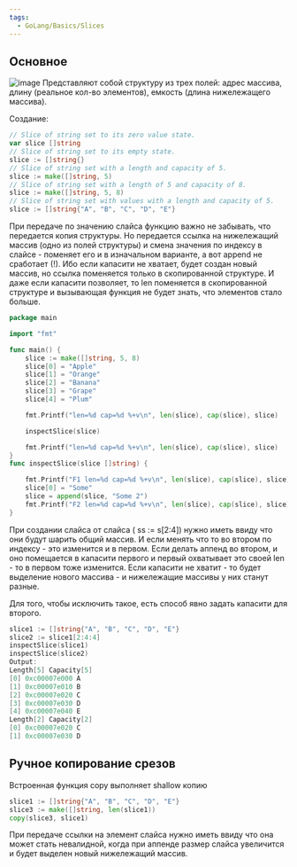 ```yaml
---
tags:
  - GoLang/Basics/Slices
---
```

## Основное

![image](awesome-dev-book/book/Язык%20Go/Basics/images/go_ds_slices_001.png)
Представляют собой структуру из трех полей: адрес массива, длину (реальное кол-во элементов), емкость (длина нижележащего массива).

Создание:

```go
// Slice of string set to its zero value state.
var slice []string
// Slice of string set to its empty state.
slice := []string{}
// Slice of string set with a length and capacity of 5.
slice := make([]string, 5)
// Slice of string set with a length of 5 and capacity of 8.
slice := make([]string, 5, 8)
// Slice of string set with values with a length and capacity of 5.
slice := []string{"A", "B", "C", "D", "E"}
```

При передаче по значению слайса функцию важно не забывать, что передается копия структуры. Но передается ссылка на нижележащий массив (одно из полей структуры) и смена значения по индексу в слайсе - поменяет его и в изначальном варианте, а вот append не сработает (!). Ибо если капасити не хватает, будет создан новый массив, но ссылка поменяется только в скопированной структуре. И даже если капасити позволяет, то len поменяется в скопированной структуре и вызывающая функция не будет знать, что элементов стало больше.

```go
package main

import "fmt"

func main() {
	slice := make([]string, 5, 8)
	slice[0] = "Apple"
	slice[1] = "Orange"
	slice[2] = "Banana"
	slice[3] = "Grape"
	slice[4] = "Plum"

	fmt.Printf("len=%d cap=%d %+v\n", len(slice), cap(slice), slice)

	inspectSlice(slice)

	fmt.Printf("len=%d cap=%d %+v\n", len(slice), cap(slice), slice)
}
func inspectSlice(slice []string) {

	fmt.Printf("F1 len=%d cap=%d %+v\n", len(slice), cap(slice), slice)
	slice[0] = "Some"
	slice = append(slice, "Some 2")
	fmt.Printf("F2 len=%d cap=%d %+v\n", len(slice), cap(slice), slice)
}
```

При создании слайса от слайса ( ss := s[2:4]) нужно иметь ввиду что они будут шарить общий массив. И если менять что то во втором по индексу - это изменится и в первом. Если делать аппенд во втором, и оно помещается в капасити первого и первый охватывает это своей len - то в первом тоже изменится. Если капасити не хватит - то будет выделение нового массива - и нижележащие массивы у них станут разные.

Для того, чтобы исключить такое, есть способ явно задать капасити для второго.

```go
slice1 := []string{"A", "B", "C", "D", "E"}
slice2 := slice1[2:4:4]
inspectSlice(slice1)
inspectSlice(slice2)
Output:
Length[5] Capacity[5]
[0] 0xc00007e000 A
[1] 0xc00007e010 B
[2] 0xc00007e020 C
[3] 0xc00007e030 D
[4] 0xc00007e040 E
Length[2] Capacity[2]
[0] 0xc00007e020 C
[1] 0xc00007e030 D
```

## Ручное копирование срезов

Встроенная функция copy выполняет shallow копию

```go
slice1 := []string{"A", "B", "C", "D", "E"}
slice3 := make([]string, len(slice1))
copy(slice3, slice1)
```

При передаче ссылки на элемент слайса нужно иметь ввиду что она может стать невалидной, когда при аппенде размер слайса увеличится и будет выделен новый нижележащий массив.